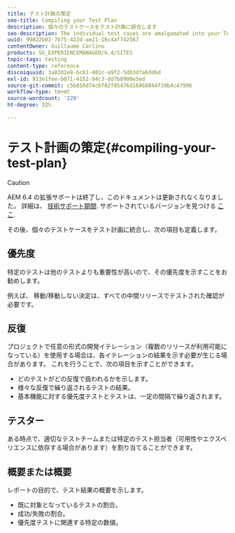 ```yaml
---
title: テスト計画の策定
seo-title: Compiling your Test Plan
description: 個々のテストケースをテスト計画に統合します
seo-description: The individual test cases are amalgamated into your Test Plan
uuid: 99822b02-7b75-422d-ae21-16c4af742567
contentOwner: Guillaume Carlino
products: SG_EXPERIENCEMANAGER/6.4/SITES
topic-tags: testing
content-type: reference
discoiquuid: 3a8302e8-bc61-402c-a9f2-5db3dfa6dd6d
exl-id: 913e1fee-b071-4152-94c3-dd7b8900e5ed
source-git-commit: c5b816d74c6f02f85476d16868844f39b4c47996
workflow-type: tm+mt
source-wordcount: '229'
ht-degree: 32%

---
```


# テスト計画の策定{#compiling-your-test-plan}

>[!CAUTION]
>
>AEM 6.4 の拡張サポートは終了し、このドキュメントは更新されなくなりました。 詳細は、 [技術サポート期間](https://helpx.adobe.com/jp/support/programs/eol-matrix.html). サポートされているバージョンを見つける [ここ](https://experienceleague.adobe.com/docs/?lang=ja).

その後、個々のテストケースをテスト計画に統合し、次の項目も定義します。

## 優先度

特定のテストは他のテストよりも重要性が高いので、その優先度を示すことをお勧めします。

例えば、   移動/移動しない決定は、すべての中間リリースでテストされた確認が必要です。

## 反復

プロジェクトで任意の形式の開発イテレーション（複数のリリースが利用可能になっている）を使用する場合は、各イテレーションの結果を示す必要が生じる場合があります。 これを行うことで、次の項目を示すことができます。

* どのテストがどの反復で扱われるかを示します。
* 様々な反復で繰り返されるテストの結果。
* 基本機能に対する優先度テストとテストは、一定の間隔で繰り返されます。

## テスター

ある時点で、適切なテストチームまたは特定のテスト担当者（可用性やエクスペリエンスに依存する場合があります）を割り当てることができます。

## 概要または概要

レポートの目的で、テスト結果の概要を示します。

* 既に対象となっているテストの割合。
* 成功/失敗の割合。
* 優先度テストに関連する特定の数値。
